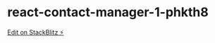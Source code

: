 # react-contact-manager-1-phkth8

[Edit on StackBlitz ⚡️](https://stackblitz.com/edit/react-contact-manager-1-phkth8)